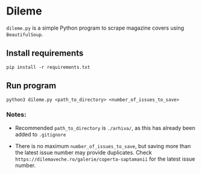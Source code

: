 # Dileme

`dileme.py` is a simple Python program to scrape magazine covers using `BeautifulSoup`.

## Install requirements

`pip install -r requirements.txt`

## Run program

`python3 dileme.py <path_to_directory> <number_of_issues_to_save>`

### Notes:

- Recommended `path_to_directory` is `./arhiva/`, as this has already been added to `.gitignore`

- There is no maximum `number_of_issues_to_save`, but saving more than the latest issue number may provide duplicates. Check `https://dilemaveche.ro/galerie/coperta-saptamanii` for the latest issue number.
